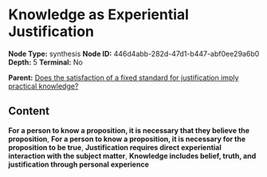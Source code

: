# Knowledge as Experiential Justification

**Node Type:** synthesis
**Node ID:** 446d4abb-282d-47d1-b447-abf0ee29a6b0
**Depth:** 5
**Terminal:** No

**Parent:** [Does the satisfaction of a fixed standard for justification imply practical knowledge?](does-the-satisfaction-of-a-fixed-standard-for-justification-imply-practical-knowledge-antithesis-7e558a6a-c516-4c34-b1b2-dfac34e4643e.md)

## Content

**For a person to know a proposition, it is necessary that they believe the proposition**, **For a person to know a proposition, it is necessary for the proposition to be true**, **Justification requires direct experiential interaction with the subject matter**, **Knowledge includes belief, truth, and justification through personal experience**
